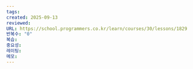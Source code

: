 ```yaml
---
tags:
created: 2025-09-13
reviewed:
URL: https://school.programmers.co.kr/learn/courses/30/lessons/1829
반복수: "0"
복습:
중요성:
레이팅:
메모:
---
```

